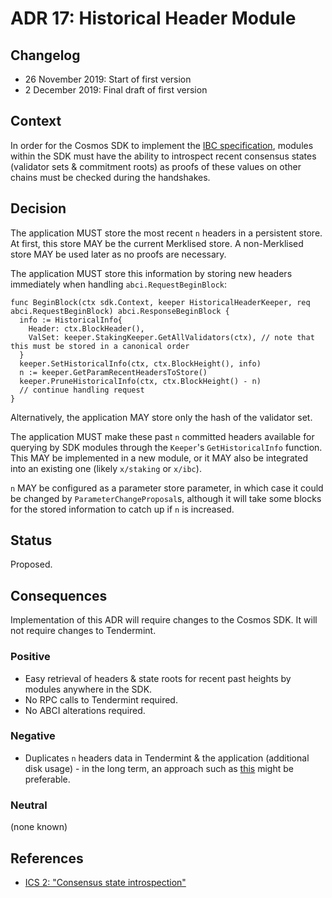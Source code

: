 # ADR 17: Historical Header Module

## Changelog

- 26 November 2019: Start of first version
- 2 December 2019: Final draft of first version

## Context

In order for the Cosmos SDK to implement the
[IBC specification](https://github.com/cosmos/ics), modules within the SDK must
have the ability to introspect recent consensus states (validator sets &
commitment roots) as proofs of these values on other chains must be checked
during the handshakes.

## Decision

The application MUST store the most recent `n` headers in a persistent store. At
first, this store MAY be the current Merklised store. A non-Merklised store MAY
be used later as no proofs are necessary.

The application MUST store this information by storing new headers immediately
when handling `abci.RequestBeginBlock`:

```golang
func BeginBlock(ctx sdk.Context, keeper HistoricalHeaderKeeper, req abci.RequestBeginBlock) abci.ResponseBeginBlock {
  info := HistoricalInfo{
    Header: ctx.BlockHeader(),
    ValSet: keeper.StakingKeeper.GetAllValidators(ctx), // note that this must be stored in a canonical order
  }
  keeper.SetHistoricalInfo(ctx, ctx.BlockHeight(), info)
  n := keeper.GetParamRecentHeadersToStore()
  keeper.PruneHistoricalInfo(ctx, ctx.BlockHeight() - n)
  // continue handling request
}
```

Alternatively, the application MAY store only the hash of the validator set.

The application MUST make these past `n` committed headers available for
querying by SDK modules through the `Keeper`'s `GetHistoricalInfo` function.
This MAY be implemented in a new module, or it MAY also be integrated into an
existing one (likely `x/staking` or `x/ibc`).

`n` MAY be configured as a parameter store parameter, in which case it could be
changed by `ParameterChangeProposal`s, although it will take some blocks for the
stored information to catch up if `n` is increased.

## Status

Proposed.

## Consequences

Implementation of this ADR will require changes to the Cosmos SDK. It will not
require changes to Tendermint.

### Positive

- Easy retrieval of headers & state roots for recent past heights by modules
  anywhere in the SDK.
- No RPC calls to Tendermint required.
- No ABCI alterations required.

### Negative

- Duplicates `n` headers data in Tendermint & the application (additional disk
  usage) - in the long term, an approach such as
  [this](https://github.com/tendermint/tendermint/issues/4210) might be
  preferable.

### Neutral

(none known)

## References

- [ICS 2: "Consensus state introspection"](https://github.com/cosmos/ibc/tree/master/spec/core/ics-002-client-semantics#consensus-state-introspection)
